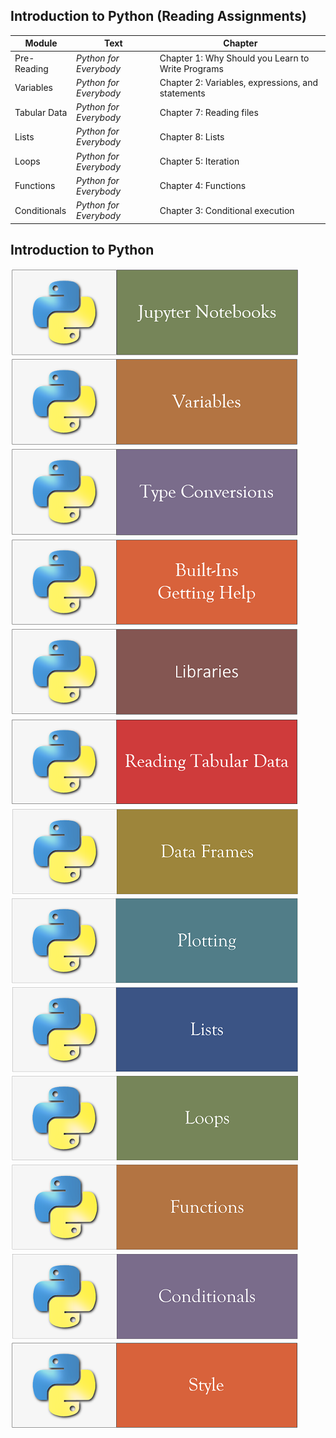 ## Introduction to Python (Reading Assignments)

| Module        | Text                    | Chapter                                           |
|---------------|-------------------------|---------------------------------------------------|
| Pre-Reading   | *Python for Everybody*  | Chapter 1: Why Should you Learn to Write Programs |
| Variables     | *Python for Everybody*  | Chapter 2: Variables, expressions, and statements |
| Tabular Data  | *Python for Everybody*  | Chapter 7: Reading files                          |
| Lists         | *Python for Everybody*  | Chapter 8: Lists                                  |
| Loops         | *Python for Everybody*  | Chapter 5: Iteration                              |
| Functions     | *Python for Everybody*  | Chapter 4: Functions                              |
| Conditionals  | *Python for Everybody*  | Chapter 3: Conditional execution                  |
  

## Introduction to Python
[![Run Quit](../fig/JupyterNotebooks.PNG)](https://nbviewer.jupyter.org/github/mydatastory/py_intro_class/blob/master/_episodes_jupyter/run_quit.ipynb)
[![Variables](../fig/Variables.PNG)](https://nbviewer.jupyter.org/github/mydatastory/py_intro_class/blob/master/_episodes_jupyter/variables.ipynb)
[![Type Conversions](../fig/TypeConversions.PNG)](https://nbviewer.jupyter.org/github/mydatastory/py_intro_class/blob/master/_episodes_jupyter/types_conversions.ipynb)
[![Built Ins](../fig/BuiltIns.PNG)](https://nbviewer.jupyter.org/github/mydatastory/py_intro_class/blob/master/_episodes_jupyter/built_in.ipynb)
[![Libraries](../fig/Libraries.PNG)](https://nbviewer.jupyter.org/github/mydatastory/py_intro_class/blob/master/_episodes_jupyter/libraries.ipynb)
[![Reading Tab Data](../fig/ReadingTabData.PNG)](https://nbviewer.jupyter.org/github/mydatastory/py_intro_class/blob/master/_episodes_jupyter/reading_tabular.ipynb)
[![Data Frames](../fig/DataFrames.PNG)](https://nbviewer.jupyter.org/github/mydatastory/py_intro_class/blob/master/_episodes_jupyter/data_frames.ipynb)
[![Plotting](../fig/Plotting.PNG)](https://nbviewer.jupyter.org/github/mydatastory/py_intro_class/blob/master/_episodes_jupyter/plotting.ipynb)
[![Lists](../fig/Lists.PNG)](https://nbviewer.jupyter.org/github/mydatastory/py_intro_class/blob/master/_episodes_jupyter/lists.ipynb)
[![Loops](../fig/Loops.PNG)](https://github.com/mydatastory/py_intro_class/blob/master/_episodes_jupyter/loops_main.md)
[![Functions](../fig/Functions.PNG)](https://nbviewer.jupyter.org/github/mydatastory/py_intro_class/blob/master/_episodes_jupyter/writing_functions.ipynb)
[![Conditionals](../fig/Conditionals.PNG)](https://nbviewer.jupyter.org/github/mydatastory/py_intro_class/blob/master/_episodes_jupyter/conditionals.ipynb)
[![Style](../fig/Style.PNG)](https://nbviewer.jupyter.org/github/mydatastory/py_intro_class/blob/master/_episodes_jupyter/style.ipynb)
